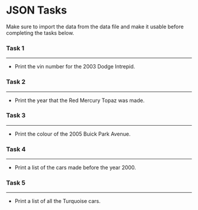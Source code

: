 # JSON Tasks

Make sure to import the data from the data file and make it usable before completing the tasks below.

### Task 1

---

- Print the vin number for the 2003 Dodge Intrepid.

### Task 2

---

- Print the year that the Red Mercury Topaz was made.

### Task 3

---

- Print the colour of the 2005 Buick Park Avenue.

### Task 4

---

- Print a list of the cars made before the year 2000.

### Task 5

---

- Print a list of all the Turquoise cars.
